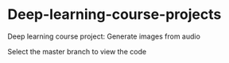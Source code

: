 # Deep-learning-course-projects
Deep learning course project: Generate images from audio

Select the master branch to view the code
